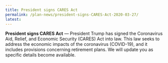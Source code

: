 ```yaml
---
title: President signs CARES Act
permalink: /plan-news/president-signs-CARES-Act-2020-03-27/
latest:
---
```


**President signs CARES Act** &#8212; President Trump has signed the Coronavirus Aid, Relief, and Economic Security (CARES) Act into law. This law seeks to address the economic impacts of the coronavirus (COVID-19), and it includes provisions concerning retirement plans. We will update you as specific details become available.
